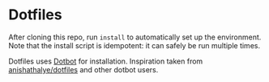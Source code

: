 Dotfiles
========

After cloning this repo, run `install` to automatically set up the environment. Note that the install script is idempotent: it can safely be run multiple times.

Dotfiles uses [Dotbot][dotbot] for installation. Inspiration taken from [anishathalye/dotfiles][anishathalye] and other dotbot users.

[dotbot]: https://github.com/anishathalye/dotbot
[anishathalye]: https://github.com/anishathalye/dotfiles

